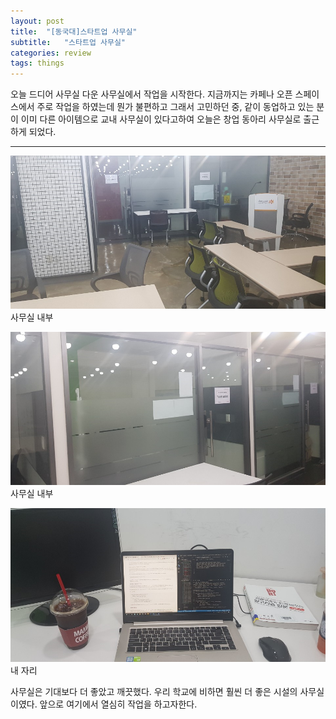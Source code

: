 ```yaml
---
layout: post
title:  "[동국대]스타트업 사무실"
subtitle:   "스타트업 사무실"
categories: review
tags: things
---
```



오늘 드디어 사무실 다운 사무실에서 작업을 시작한다. 지금까지는 카페나 오픈 스페이스에서 주로 작업을 하였는데 뭔가 불편하고 그래서 고민하던 중, 같이 동업하고 있는 분이 이미 다른 아이템으로 교내 사무실이 있다고하여 오늘은 창업 동아리 사무실로 출근하게 되었다.

---

![](/assets/img/posts/2019-07-17-10-52-49.png)
<span class='cen'>사무실 내부</span>

![](/assets/img/posts/2019-07-17-11-26-25.png)
<span class='cen'>사무실 내부</span>

![](/assets/img/posts/2019-07-17-11-26-43.png)
<span class='cen'>내 자리</span>

사무실은 기대보다 더 좋았고 깨끗했다. 우리 학교에 비하면 훨씬 더 좋은 시설의 사무실이였다. 앞으로 여기에서 열심히 작업을 하고자한다.


